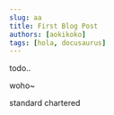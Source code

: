 ```yaml
---
slug: aa
title: First Blog Post
authors: [aokikoko]
tags: [hola, docusaurus]
---
```


todo..

woho~

standard chartered
